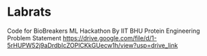 # Labrats
Code for BioBreakers ML Hackathon By IIT BHU  Protein Engineering Problem Statement
https://drive.google.com/file/d/1-5rHUPW52j9aDrdbIcZOPlCKkGUecw1h/view?usp=drive_link
